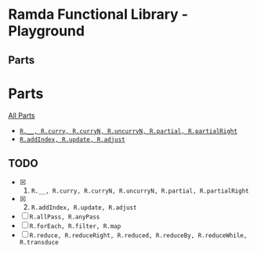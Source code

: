 # Ramda Functional Library - Playground

## Parts

# Parts

[All Parts](./src/parts)

- [`R.__, R.curry, R.curryN, R.uncurryN, R.partial, R.partialRight`](./src/parts/part1.js)
- [`R.addIndex, R.update, R.adjust`](./src/parts/part2.js)

## TODO

- [x] 1. `R.__, R.curry, R.curryN, R.uncurryN, R.partial, R.partialRight`
- [x] 2. `R.addIndex, R.update, R.adjust`
- [ ] `R.allPass, R.anyPass`
- [ ] `R.forEach, R.filter, R.map`
- [ ] `R.reduce, R.reduceRight, R.reduced, R.reduceBy, R.reduceWhile, R.transduce`
